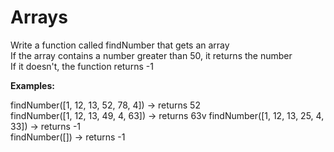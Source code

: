 # Arrays

Write a function called findNumber that gets an array    
If the array contains a number greater than 50, it returns the number    
If it doesn't, the function returns -1    

**Examples:**   

findNumber([1, 12, 13, 52, 78, 4]) -> returns 52    
findNumber([1, 12, 13, 49, 4, 63]) -> returns 63v 
findNumber([1, 12, 13, 25, 4, 33]) -> returns -1   
findNumber([]) -> returns -1   
